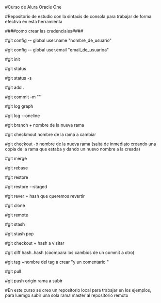 #Curso de Alura Oracle One

#Repositorio de estudio con la sintaxis de consola para trabajar de forma efectiva en  esta herramienta

####como crear las credenciales####

#git config -- global user.name "nombre_de_usuario"

#git config -- global user.email "email_de_usuarioa"

#git init 

#git status 

#git status -s

#git add .

#git commit -m ""

#git log graph

#git log --oneline

#git branch + nombre de la nueva rama

#git checkmout nombre de la rama a cambiar

#git checkout -b nombre de la nueva rama (salta de inmediato creando una copia de la rama que estaba y dando un nuevo nombre a la creada)

#git merge

#git rebase 

#git restore

#git restore --staged

#git rever + hash que queremos revertir

#git clone

#git remote

#git stash

#git stash pop

#git checkout + hash a visitar

#git diff hash..hash (coompara los cambios de un commit a otro)

#git tag +nombre del tag a crear "y un comentario "

#git pull 

#git push origin rama a subir


#En este curso se creo un repositorio local para trabajar en los ejemplos, para luemgo subir una sola rama master al repositorio remoto
